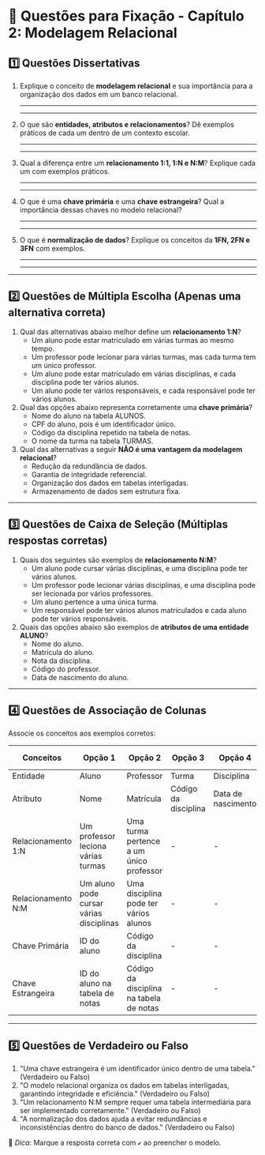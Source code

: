# 📝 Questões para Fixação - Capítulo 2: Modelagem Relacional

## **1️⃣ Questões Dissertativas**

1. Explique o conceito de **modelagem relacional** e sua importância para a organização dos dados em um banco relacional.

   ------

   ------

2. O que são **entidades, atributos e relacionamentos**? Dê exemplos práticos de cada um dentro de um contexto escolar.

   ------

   ------

3. Qual a diferença entre um **relacionamento 1:1, 1:N e N:M**? Explique cada um com exemplos práticos.

   ------

   ------

4. O que é uma **chave primária** e uma **chave estrangeira**? Qual a importância dessas chaves no modelo relacional?

   ------

   ------

5. O que é **normalização de dados**? Explique os conceitos da **1FN, 2FN e 3FN** com exemplos.

   ------

   ------

------

## **2️⃣ Questões de Múltipla Escolha** (Apenas uma alternativa correta)

1. Qual das alternativas abaixo melhor define um **relacionamento 1:N**?
   -  Um aluno pode estar matriculado em várias turmas ao mesmo tempo.
   -  Um professor pode lecionar para várias turmas, mas cada turma tem um único professor.
   -  Um aluno pode estar matriculado em várias disciplinas, e cada disciplina pode ter vários alunos.
   -  Um aluno pode ter vários responsáveis, e cada responsável pode ter vários alunos.
2. Qual das opções abaixo representa corretamente uma **chave primária**?
   -  Nome do aluno na tabela ALUNOS.
   -  CPF do aluno, pois é um identificador único.
   -  Código da disciplina repetido na tabela de notas.
   -  O nome da turma na tabela TURMAS.
3. Qual das alternativas a seguir **NÃO é uma vantagem da modelagem relacional**?
   -  Redução da redundância de dados.
   -  Garantia de integridade referencial.
   -  Organização dos dados em tabelas interligadas.
   -  Armazenamento de dados sem estrutura fixa.

------

## **3️⃣ Questões de Caixa de Seleção** (Múltiplas respostas corretas)

1. Quais dos seguintes são exemplos de **relacionamento N:M**?
   -  Um aluno pode cursar várias disciplinas, e uma disciplina pode ter vários alunos.
   -  Um professor pode lecionar várias disciplinas, e uma disciplina pode ser lecionada por vários professores.
   -  Um aluno pertence a uma única turma.
   -  Um responsável pode ter vários alunos matriculados e cada aluno pode ter vários responsáveis.
2. Quais das opções abaixo são exemplos de **atributos de uma entidade ALUNO**?
   -  Nome do aluno.
   -  Matrícula do aluno.
   -  Nota da disciplina.
   -  Código do professor.
   -  Data de nascimento do aluno.

------

## **4️⃣ Questões de Associação de Colunas**

Associe os conceitos aos exemplos corretos:

| Conceitos          | Opção 1                                 | Opção 2                                 | Opção 3              | Opção 4            | Opção 5 | Opção 6 |
| ------------------ | --------------------------------------- | --------------------------------------- | -------------------- | ------------------ | ------- | ------- |
| Entidade           | Aluno                                   | Professor                               | Turma                | Disciplina         | -       | -       |
| Atributo           | Nome                                    | Matrícula                               | Código da disciplina | Data de nascimento | -       | -       |
| Relacionamento 1:N | Um professor leciona várias turmas      | Uma turma pertence a um único professor | -                    | -                  | -       | -       |
| Relacionamento N:M | Um aluno pode cursar várias disciplinas | Uma disciplina pode ter vários alunos   | -                    | -                  | -       | -       |
| Chave Primária     | ID do aluno                             | Código da disciplina                    | -                    | -                  | -       | -       |
| Chave Estrangeira  | ID do aluno na tabela de notas          | Código da disciplina na tabela de notas | -                    | -                  | -       | -       |

------

## **5️⃣ Questões de Verdadeiro ou Falso**

1. "Uma chave estrangeira é um identificador único dentro de uma tabela." (Verdadeiro ou Falso)
2. "O modelo relacional organiza os dados em tabelas interligadas, garantindo integridade e eficiência." (Verdadeiro ou Falso)
3. "Um relacionamento N:M sempre requer uma tabela intermediária para ser implementado corretamente." (Verdadeiro ou Falso)
4. "A normalização dos dados ajuda a evitar redundâncias e inconsistências dentro do banco de dados." (Verdadeiro ou Falso)

📌 *Dica*: Marque a resposta correta com `✔️` ao preencher o modelo.